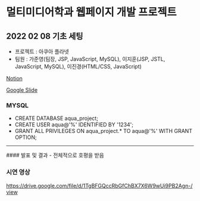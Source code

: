 # 멀티미디어학과 웹페이지 개발 프로젝트

## 2022 02 08 기초 세팅

- 프로젝트 : 아쿠아 플라넷
- 팀원 : 가준영(팀장, JSP, JavaScript, MySQL), 이지훈(JSP, JSTL, JavaScript, MySQL), 이진경(HTML/CSS, JavaScript)

[Notion](https://www.notion.so/39efd132c9514019addb9246e493b858)

[Google Slide](https://docs.google.com/presentation/d/15bp-2_KZqczlp6ChnL7P3oLJJ_exQXeeWt2LdA4jSrA/edit?usp=sharing)

### MYSQL
- CREATE DATABASE aqua_project;
- CREATE USER aqua@'%' IDENTIFIED BY '1234';
- GRANT ALL PRIVILEGES ON aqua_project.* TO aqua@'%' WITH GRANT OPTION;

<hr/>
#### 발표 및 결과
- 전체적으로 호평을 받음

### 시연 영상
https://drive.google.com/file/d/1TgBFGQccRbGfChBX7X6W9wUi9PB2Agn-/view
